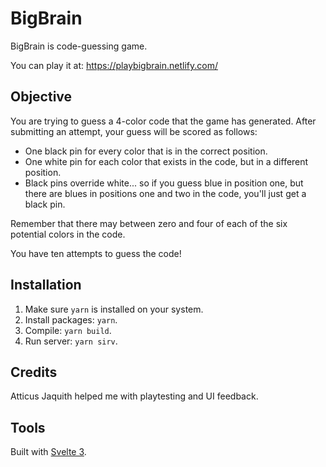 # BigBrain

BigBrain is code-guessing game.

You can play it at: https://playbigbrain.netlify.com/

## Objective
You are trying to guess a 4-color code that the game has generated. After submitting an attempt, your guess will be scored as follows:

* One black pin for every color that is in the correct position.
* One white pin for each color that exists in the code, but in a different position.
* Black pins override white... so if you guess blue in position one, but there are blues in positions one and two in the code, you'll just get a black pin.

Remember that there may between zero and four of each of the six potential colors in the code.

You have ten attempts to guess the code!

## Installation

1. Make sure `yarn` is installed on your system.
2. Install packages: `yarn`.
3. Compile: `yarn build`.
4. Run server: `yarn sirv`.

## Credits

Atticus Jaquith helped me with playtesting and UI feedback.

## Tools

Built with [Svelte 3][svelte].

[svelte]: https://svelte.dev/
